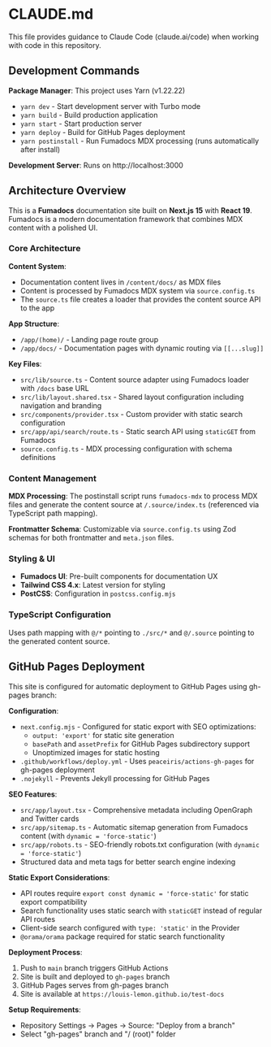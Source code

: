 # CLAUDE.md

This file provides guidance to Claude Code (claude.ai/code) when working with code in this repository.

## Development Commands

**Package Manager**: This project uses Yarn (v1.22.22)

- `yarn dev` - Start development server with Turbo mode
- `yarn build` - Build production application  
- `yarn start` - Start production server
- `yarn deploy` - Build for GitHub Pages deployment
- `yarn postinstall` - Run Fumadocs MDX processing (runs automatically after install)

**Development Server**: Runs on http://localhost:3000

## Architecture Overview

This is a **Fumadocs** documentation site built on **Next.js 15** with **React 19**. Fumadocs is a modern documentation framework that combines MDX content with a polished UI.

### Core Architecture

**Content System**:
- Documentation content lives in `/content/docs/` as MDX files
- Content is processed by Fumadocs MDX system via `source.config.ts`
- The `source.ts` file creates a loader that provides the content source API to the app

**App Structure**:
- `/app/(home)/` - Landing page route group
- `/app/docs/` - Documentation pages with dynamic routing via `[[...slug]]`

**Key Files**:
- `src/lib/source.ts` - Content source adapter using Fumadocs loader with `/docs` base URL
- `src/lib/layout.shared.tsx` - Shared layout configuration including navigation and branding
- `src/components/provider.tsx` - Custom provider with static search configuration
- `src/app/api/search/route.ts` - Static search API using `staticGET` from Fumadocs
- `source.config.ts` - MDX processing configuration with schema definitions

### Content Management

**MDX Processing**: The postinstall script runs `fumadocs-mdx` to process MDX files and generate the content source at `/.source/index.ts` (referenced via TypeScript path mapping).

**Frontmatter Schema**: Customizable via `source.config.ts` using Zod schemas for both frontmatter and `meta.json` files.

### Styling & UI

- **Fumadocs UI**: Pre-built components for documentation UX
- **Tailwind CSS 4.x**: Latest version for styling
- **PostCSS**: Configuration in `postcss.config.mjs`

### TypeScript Configuration

Uses path mapping with `@/*` pointing to `./src/*` and `@/.source` pointing to the generated content source.

## GitHub Pages Deployment

This site is configured for automatic deployment to GitHub Pages using gh-pages branch:

**Configuration**:
- `next.config.mjs` - Configured for static export with SEO optimizations:
  - `output: 'export'` for static site generation
  - `basePath` and `assetPrefix` for GitHub Pages subdirectory support
  - Unoptimized images for static hosting
- `.github/workflows/deploy.yml` - Uses `peaceiris/actions-gh-pages` for gh-pages deployment
- `.nojekyll` - Prevents Jekyll processing for GitHub Pages

**SEO Features**:
- `src/app/layout.tsx` - Comprehensive metadata including OpenGraph and Twitter cards
- `src/app/sitemap.ts` - Automatic sitemap generation from Fumadocs content (with `dynamic = 'force-static'`)
- `src/app/robots.ts` - SEO-friendly robots.txt configuration (with `dynamic = 'force-static'`)
- Structured data and meta tags for better search engine indexing

**Static Export Considerations**:
- API routes require `export const dynamic = 'force-static'` for static export compatibility
- Search functionality uses static search with `staticGET` instead of regular API routes
- Client-side search configured with `type: 'static'` in the Provider
- `@orama/orama` package required for static search functionality

**Deployment Process**:
1. Push to `main` branch triggers GitHub Actions
2. Site is built and deployed to `gh-pages` branch
3. GitHub Pages serves from gh-pages branch
4. Site is available at `https://louis-lemon.github.io/test-docs`

**Setup Requirements**:
- Repository Settings → Pages → Source: "Deploy from a branch"
- Select "gh-pages" branch and "/ (root)" folder